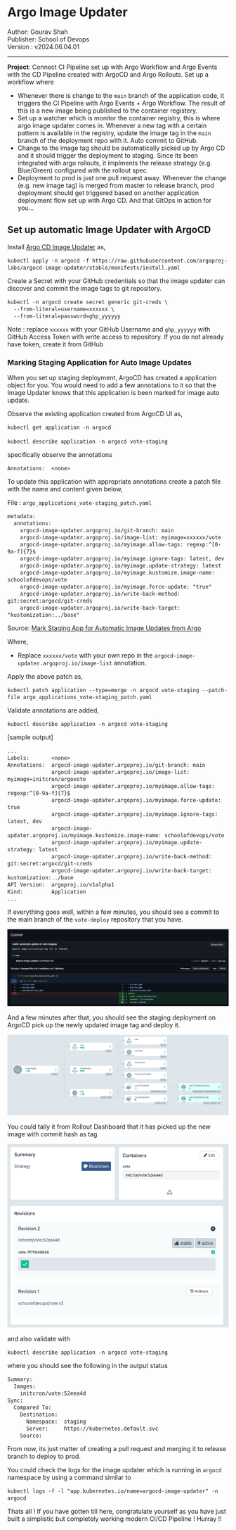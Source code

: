 # Argo Image Updater

Author: Gourav Shah  
Publisher: School of Devops  
Version : v2024.06.04.01  
- - -

**Project**: Connect CI Pipeline set up with Argo Workflow and Argo Events with the CD Pipeline created with ArgoCD and Argo Rollouts. Set up a workflow where

  * Whenever there is change to the `main` branch of the application code, it triggers the CI Pipeline with Argo Events + Argo Workflow. The result of this is a new image being published to the container registery.   
  * Set up a watcher which is monitor the container registry, this is where argo image updater comes in. Whenever a new tag with a certain pattern is available in the registry, update the image tag in the `main` branch of the deployment repo with it. Auto commit to GitHub.    
  * Change to the image tag should be automatically picked up by Argo CD and it should trigger the deployment to staging. Since its been integrated with argo rollouts, it implments the release strategy (e.g. Blue/Green) configured with the rollout spec.   
  * Deployment to prod is just one pull request away. Whenever the change (e.g. new image tag) is merged from master to release branch, prod deployment should get triggered based on another application deployment flow set up with Argo CD. And that GitOps in action for you...   


## Set up automatic Image Updater with ArgoCD

Install  [Argo CD Image Updater](https://argocd-image-updater.readthedocs.io/) as,

```
kubectl apply -n argocd -f https://raw.githubusercontent.com/argoproj-labs/argocd-image-updater/stable/manifests/install.yaml
```

Create a  Secret with your GitHub credentials so that the image updater can discover and commit the image tags to git repository.  

```
kubectl -n argocd create secret generic git-creds \
  --from-literal=username=xxxxxx \
  --from-literal=password=ghp_yyyyyy
```

Note : replace `xxxxxx` with your GitHub Username and `ghp_yyyyyy` with GitHub Access Token with write access to repository.  If you do not already have token, create it from GitHub

### Marking Staging Application for Auto Image Updates

When you set up staging deployment, ArgoCD has created a application object for you.  You would need to add a few annotations  to it so that the Image Updater knows that this application is been marked for image auto update.

Observe the existing application created from ArgoCD UI as,

```
kubectl get application -n argocd

kubectl describe application -n argocd vote-staging
```

specifically observe the annotations

```
Annotations:  <none>
```

To update this application with  appropriate annotations create a patch file with the name and content given below,

File : `argo_applications_vote-staging_patch.yaml`

```
metadata:
  annotations:
    argocd-image-updater.argoproj.io/git-branch: main
    argocd-image-updater.argoproj.io/image-list: myimage=xxxxxx/vote
    argocd-image-updater.argoproj.io/myimage.allow-tags: regexp:^[0-9a-f]{7}$
    argocd-image-updater.argoproj.io/myimage.ignore-tags: latest, dev
    argocd-image-updater.argoproj.io/myimage.update-strategy: latest
    argocd-image-updater.argoproj.io/myimage.kustomize.image-name: schoolofdevops/vote
    argocd-image-updater.argoproj.io/myimage.force-update: "true"
    argocd-image-updater.argoproj.io/write-back-method: git:secret:argocd/git-creds
    argocd-image-updater.argoproj.io/write-back-target: "kustomization:../base"
```
Source: [Mark Staging App for Automatic Image Updates from Argo](https://gist.github.com/initcron/ddf79cb9ba9ca940a1263150b586ec60)

Where,

* Replace `xxxxxx/vote` with your own repo in the `argocd-image-updater.argoproj.io/image-list` annotation.  

Apply the above patch as,

```
kubectl patch application --type=merge -n argocd vote-staging --patch-file argo_applications_vote-staging_patch.yaml

```

Validate annotations are added,

```
kubectl describe application -n argocd vote-staging
```

[sample output]
```
...
Labels:       <none>
Annotations:  argocd-image-updater.argoproj.io/git-branch: main
              argocd-image-updater.argoproj.io/image-list: myimage=initcron/argovote
              argocd-image-updater.argoproj.io/myimage.allow-tags: regexp:^[0-9a-f]{7}$
              argocd-image-updater.argoproj.io/myimage.force-update: true
              argocd-image-updater.argoproj.io/myimage.ignore-tags: latest, dev
              argocd-image-updater.argoproj.io/myimage.kustomize.image-name: schoolofdevops/vote
              argocd-image-updater.argoproj.io/myimage.update-strategy: latest
              argocd-image-updater.argoproj.io/write-back-method: git:secret:argocd/git-creds
              argocd-image-updater.argoproj.io/write-back-target: kustomization:../base
API Version:  argoproj.io/v1alpha1
Kind:         Application
...
```

If everything goes well, within a few minutes, you should see a commit to the main branch of the `vote-deploy` repository that you have.

![](images/argo/41.png)

And a few minutes after that, you should see the staging deployment on ArgoCD  pick up the newly updated image tag and deploy it.

![](images/argo/42.png)

You could tally it from Rollout Dashboard that it has picked up the new image with commit hash as tag

![](images/argo/43.png)

and also validate with

```
kubectl describe application -n argocd vote-staging
```

where you should see the following in the output status

```
Summary:
  Images:
    initcron/vote:52eea4d
Sync:
  Compared To:
    Destination:
      Namespace:  staging
      Server:     https://kubernetes.default.svc
    Source:
```

From now, its just matter of creating a pull request and merging it to release branch to deploy to prod.


You could check the logs for the image updater which is running in `argocd` namespace by using a command similar to

```
kubectl logs -f -l "app.kubernetes.io/name=argocd-image-updater" -n argocd
```



Thats all ! If you have gotten till here, congratulate yourself as you have just built a simplistic but completely working modern CI/CD Pipeline ! Hurray !!
